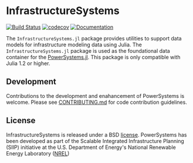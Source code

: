 # InfrastructureSystems

[![Build Status](https://travis-ci.com/NREL/InfrastructureSystems.jl.svg?branch=master)](https://travis-ci.com/NREL/InfrastructureSystems.jl)
[![codecov](https://codecov.io/gh/NREL/InfrastructureSystems.jl/branch/master/graph/badge.svg)](https://codecov.io/gh/NREL/InfrastructureSystems.jl)
[![Documentation](https://github.com/NREL/InfrastructureSystems.jl/workflows/Documentation/badge.svg)](https://nrel.github.io/InfrastructureSystems.jl/latest/)

The `InfrastructureSystems.jl` package provides utilities to support data models for infrastructure modeling data using Julia. The `InfrastructureSystems.jl` package is used as the foundational data container for the [PowerSystems.jl](https://github.com/NREL/PowerSystems.jl). This package is only compatible with Julia 1.2 or higher.

## Development

Contributions to the development and enahancement of PowerSystems is welcome. Please see [CONTRIBUTING.md](https://github.com/NREL/InfrastructureSystems.jl/blob/master/CONTRIBUTING.md) for code contribution guidelines.

## License

InfrastructureSystems is released under a BSD [license](https://github.com/NREL/InfrastructureSystems.jl/blob/master/LICENSE). PowerSystems has been developed as part of the Scalable Integrated Infrastructure Planning (SIIP)
initiative at the U.S. Department of Energy's National Renewable Energy Laboratory ([NREL](https://www.nrel.gov/))
